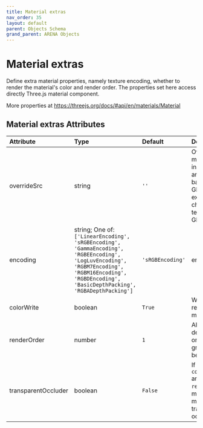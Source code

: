 ```yaml
---
title: Material extras
nav_order: 35
layout: default
parent: Objects Schema
grand_parent: ARENA Objects
---
```


<!--CAUTION: This file is autogenerated from https://github.com/arenaxr/arena-schemas. Changes made here may be overwritten.-->


Material extras
===============


Define extra material properties, namely texture encoding, whether to render the material's color and render order. The properties set here access directly Three.js material component. 

More properties at <a href='https://threejs.org/docs/#api/en/materials/Material'>https://threejs.org/docs/#api/en/materials/Material</a>

Material extras Attributes
---------------------------

|Attribute|Type|Default|Description|Required|
| :--- | :--- | :--- | :--- | :--- |
|overrideSrc|string|```''```|Overrides the material source in all meshes of an object (e.g. a basic shape or a GLTF); Use, for example, to change the texture of a GLTF.|No|
|encoding|string; One of: ```['LinearEncoding', 'sRGBEncoding', 'GammaEncoding', 'RGBEEncoding', 'LogLuvEncoding', 'RGBM7Encoding', 'RGBM16Encoding', 'RGBDEncoding', 'BasicDepthPacking', 'RGBADepthPacking']```|```'sRGBEncoding'```|encoding|Yes|
|colorWrite|boolean|```True```|Whether to render the material's color.|No|
|renderOrder|number|```1```|Allows the default rendering order of scene graph objects to be overridden.|No|
|transparentOccluder|boolean|```False```|If `true`, will set `colorWrite=false` and `renderOrder=0` to make the material a transparent occluder.|No|
